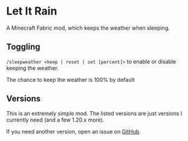 # Let It Rain

A Minecraft Fabric mod, which keeps the weather when sleeping.

## Toggling

`/sleepweather <keep | reset | set [percent]>` to enable or disable keeping the weather.

The chance to keep the weather is 100% by default

## Versions

This is an extremely simple mod. The listed versions are just versions I currently need (and a few 1.20.x more).

If you need another version, open an issue on [GitHub](https://github.com/UnknownUser95/LetItRain/issues).
